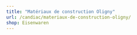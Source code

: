 ```yaml
---
title: "Matériaux de construction Oligny"
url: /candiac/materiaux-de-construction-oligny/
shop: Eisenwaren
---
```

